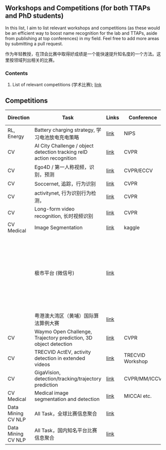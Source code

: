 ## Workshops and Competitions (for both TTAPs and PhD students)

In this list, I aim to list relevant workshops and competitions (as these would be an efficient way to boost name recognition for the lab and TTAPs, aside from publishing at top conferences) in my field. Feel free to add more areas by submitting a pull request.

作为年轻教授，在顶会比赛中取得好成绩是一个能快速提升知名度的一个方法。这里按领域列出相关的比赛。


### Contents
1. List of relevant competitions (学术比赛); [link](#competitions)


## Competitions

| Direction          | Task                                                          | Links                                                                     | Conference         | Start Date                                 | DDL | Meeting Date |
|----------------|-----------------------------------------------------------------------|----------------------------------------------------------------------------|------------------|------------------------------------------|----------|----------|
| RL, Energy | Battery charging strategy, 学习电池放电充电策略                                                  | [link](https://www.aicrowd.com/challenges/neurips-2022-citylearn-challenge)        | NIPS             |                                   07/08 | 10/31 | December     |
| CV             | AI City Challenge / object detection tracking reID action recognition | [link](https://www.aicitychallenge.org/)                                           | CVPR             | March                                      | April      |          |
| CV             | Ego4D / 第一人称视频，识别，预测                                      | [link](https://ego4d-data.org/docs/challenge/)                                     | CVPR/ECCV        |                                          |          |          |
| CV             | Soccernet, 追踪，行为识别                                             | [link](https://www.soccer-net.org/challenges/2022)                                 | CVPR             | March                                      | June      |          |
| CV             | activitynet, 行为识别行为检测，                                       | [link](http://activity-net.org/)                                                   | CVPR             | March                                      | June      |          |
| CV             | Long-form video recognition, 长时视频识别                             | [link](https://sites.google.com/view/loveucvpr22)                                  | CVPR             | April                                      | June      |          |
| CV Medical     | Image Segmentation                                                    | [link](https://www.kaggle.com/competitions/uw-madison-gi-tract-image-segmentation) | kaggle           |                                          |          |          |
|                | 极市平台 (微信号)                                                     | [link](https://www.cvmart.net/list/CCBR2022)                                       |                  | 有国内大学老师当评审嘉宾, 可以让学生参加 |          |          |
|                | 粤港澳大湾区（黄埔）国际算法算例大赛                                  | [link](https://iacc.pazhoulab-huangpu.com/)                                        |                  |                                          |          |          |
| CV             | Waymo Open Challenge, Trajectory prediction, 3D object detection      | [link](https://waymo.com/open/challenges/)                                         | CVPR             |                                          | May     |          |
| CV             | TRECVID ActEV, activity detection in extended videos                  | [link](https://actev.nist.gov/)                                                    | TRECVID Workshop |                                          | October     | November     |
| CV             | GigaVision, detection/tracking/trajectory prediction                  | [link](https://gigavision.cn/?nav=home&type=nav)                                   | CVPR/MM/ICCV     |                                          |          |          |
| CV Medical            | Medical image segmentation and detection                  | [link](https://grand-challenge.org/challenges/)                                   | MICCAI etc.    |                                          |          |          |
|  Data Mining CV NLP           | All Task，全球比赛信息聚合                  | [link](https://comphub.notion.site/comphub/CompHub-c353e310c8f84846ace87a13221637e8)                                   |     |                                          |          |          |
|  Data Mining CV NLP           | All Task，国内知名平台比赛信息聚合                  | [link](https://coggle.club/)                                   |     |                                          |          |          |
